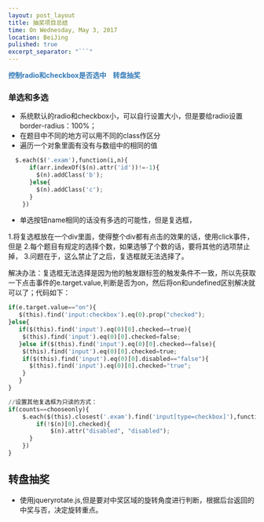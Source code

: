 ```yaml
---
layout: post_layout
title: 抽奖项目总结
time: On Wednesday, May 3, 2017
location: BeiJing
pulished: true
excerpt_separator: "```"
---
```

<div style="word-spacing: 10px;color: #337ab7;font-weight: bold">控制radio和checkbox是否选中 转盘抽奖</div>

### 单选和多选
* 系统默认的radio和checkbox小，可以自行设置大小，但是要给radio设置border-radius：100%；
* 在题目中不同的地方可以用不同的class作区分
* 遍历一个对象里面有没有与数组中的相同的值

```python
  $.each($('.exam'),function(i,n){
      if(arr.indexOf($(n).attr('id'))!=-1){
        $(n).addClass('b');
      }else{
        $(n).addClass('c');
      }
    })
```
* 单选按钮name相同的话没有多选的可能性，但是复选框，

 1.将复选框放在一个div里面，使得整个div都有点击的效果的话，使用click事件，但是
 2.每个题目有规定的选择个数，如果选够了个数的话，要将其他的选项禁止掉，
 3.问题在于，这么禁止了之后，复选框就无法选择了。
 
 解决办法：复选框无法选择是因为他的触发跟标签的触发条件不一致，所以先获取一下点击事件的e.target.value,判断是否为on，然后将on和undefined区别解决就可以了；代码如下：

```python
if(e.target.value=="on"){
   $(this).find('input:checkbox').eq(0).prop("checked");
}else{
   if($(this).find('input').eq(0)[0].checked==true){
    $(this).find('input').eq(0)[0].checked=false;
   }else if($(this).find('input').eq(0)[0].checked==false){
    $(this).find('input').eq(0)[0].checked=true;
    if($(this).find('input').eq(0)[0].disabled=="false"){
      $(this).find('input').eq(0)[0].checked="true";
    }
   }
}

//设置其他复选框为只读的方式：
if(counts==chooseonly){
    $.each($(this).closest('.exam').find('input[type=checkbox]'),function(i,n){
        if(!$(n)[0].checked){
            $(n).attr("disabled", "disabled");
      }
    })
}

```

## 转盘抽奖
* 使用jqueryrotate.js,但是要对中奖区域的旋转角度进行判断，根据后台返回的中奖与否，决定旋转重点。
